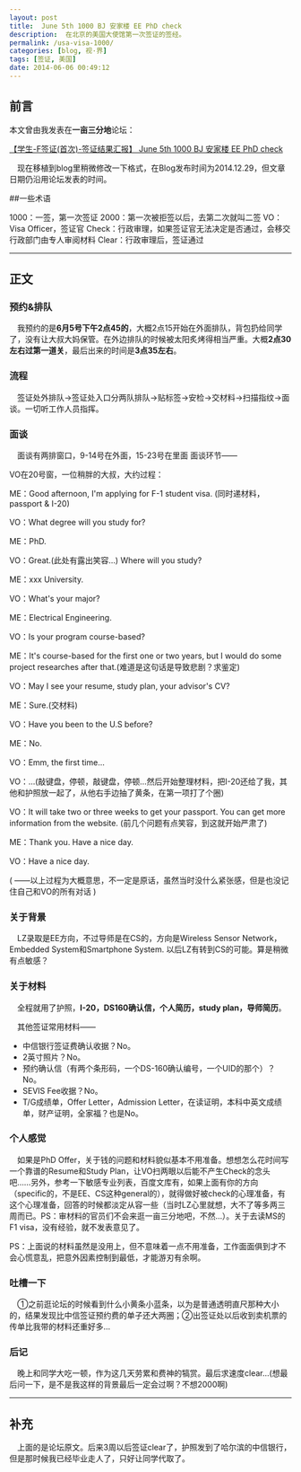 ```yaml
---
layout: post
title:  June 5th 1000 BJ 安家楼 EE PhD check
description:  在北京的美国大使馆第一次签证的签经。
permalink: /usa-visa-1000/
categories: [blog, 视·界]
tags: [签证, 美国]
date: 2014-06-06 00:49:12
--- 
```


## 前言

本文曾由我发表在**一亩三分地**论坛：

[【学生-F签证(首次)-签证结果汇报】 June 5th 1000 BJ 安家楼 EE PhD check](http://www.1point3acres.com/bbs/forum.php?mod=viewthread&tid=99695&page=1#pid1335724)

　现在移植到blog里稍微修改一下格式，在Blog发布时间为2014.12.29，但文章日期仍沿用论坛发表的时间。

##一些术语

1000：一签，第一次签证
2000：第一次被拒签以后，去第二次就叫二签
VO：Visa Officer，签证官
Check：行政审理，如果签证官无法决定是否通过，会移交行政部门由专人审阅材料
Clear：行政审理后，签证通过

----

## 正文

### 预约&排队

　我预约的是**6月5号下午2点45的**，大概2点15开始在外面排队，背包扔给同学了，没有让大叔大妈保管。在外边排队的时候被太阳炙烤得相当严重。大概**2点30左右过第一道关**，最后出来的时间是**3点35左右**。

### 流程

　签证处外排队->签证处入口分两队排队->贴标签->安检->交材料->扫描指纹->面谈。一切听工作人员指挥。

### 面谈

　面谈有两排窗口，9-14号在外面，15-23号在里面
面谈环节——

VO在20号窗，一位稍胖的大叔，大约过程：

ME：Good afternoon, I'm applying for F-1 student visa. (同时递材料，passport & I-20)

VO：What degree will you study for?

ME：PhD.

VO：Great.(此处有露出笑容…) Where will you study?

ME：xxx University.

VO：What's your major?

ME：Electrical Engineering.

VO：Is your program course-based?

ME：It's course-based for the first one or two years, but I would do some project researches after that.(难道是这句话是导致悲剧？求鉴定)

VO：May I see your resume, study plan, your advisor's CV?

ME：Sure.(交材料)

VO：Have you been to the U.S before?

ME：No.

VO：Emm, the first time...

VO：...(敲键盘，停顿，敲键盘，停顿…然后开始整理材料，把I-20还给了我，其他和护照放一起了，从他右手边抽了黄条，在第一项打了个圈)

VO：It will take two or three weeks to get your passport. You can get more information from the website. (前几个问题有点笑容，到这就开始严肃了)

ME：Thank you. Have a nice day.

VO：Have a nice day.

( ——以上过程为大概意思，不一定是原话，虽然当时没什么紧张感，但是也没记住自己和VO的所有对话 )

### 关于背景

　LZ录取是EE方向，不过导师是在CS的，方向是Wireless Sensor Network，Embedded System和Smartphone System. 以后LZ有转到CS的可能。算是稍微有点敏感？

### 关于材料

　全程就用了护照，**I-20，DS160确认信，个人简历，study plan，导师简历**。

　其他签证常用材料——

* 中信银行签证费确认收据？No。
* 2英寸照片？No。
* 预约确认信（有两个条形码，一个DS-160确认编号，一个UID的那个）？No。
* SEVIS Fee收据？No。
* T/G成绩单，Offer Letter，Admission Letter，在读证明，本科中英文成绩单，财产证明，全家福？也是No。

### 个人感觉

　如果是PhD Offer，关于钱的问题和材料貌似基本不用准备。想想怎么花时间写一个靠谱的Resume和Study Plan，让VO扫两眼以后能不产生Check的念头吧……另外，参考一下敏感专业列表，百度文库有，如果上面有你的方向（specific的，不是EE、CS这种general的），就得做好被check的心理准备，有这个心理准备，回答的时候都淡定从容一些（当时LZ心里就想，大不了等多两三周而已。PS：审材料的官员们不会来逛一亩三分地吧，不然…）。关于去读MS的F1 visa，没有经验，就不发表意见了。

PS：上面说的材料虽然是没用上，但不意味着一点不用准备，工作面面俱到才不会心慌意乱，把意外因素控制到最低，才能游刃有余啊。

### 吐槽一下 

　①之前逛论坛的时候看到什么小黄条小蓝条，以为是普通透明直尺那种大小的，结果发现比中信签证预约费的单子还大两圈；②出签证处以后收到卖机票的传单比我带的材料还重好多…

### 后记

　晚上和同学大吃一顿，作为这几天劳累和费神的犒赏。最后求速度clear…(想最后问一下，是不是我这样的背景最后一定会过啊？不想2000啊)

------

## 补充

　上面的是论坛原文。后来3周以后签证clear了，护照发到了哈尔滨的中信银行，但是那时候我已经毕业走人了，只好让同学代取了。